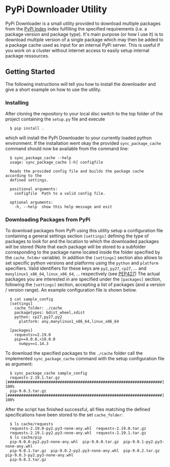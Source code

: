 # PyPi Downloader Utility


PyPi Downloader is a small utility provided to download multiple packages from
the [PyPi Index](https://pypi.org/) index fulfilling the specified requirements
(i.e. a package version and package type). It's main purpose (or how I use it)
is to download multiple version of a single package which may then be added to
a package cache used as input for an internal PyPi server. This is useful if 
you work on a cluster without internet access to easily setup internal package
ressources.

## Getting Started

The following instructions will tell you how to install the downloader and
give a short example on how to use the utility.

### Installing

After cloning the repository to your local disc switch to the top folder
of the project containing the `setup.py` file and execute

```console
  $ pip install .
```

which will install the PyPi Downloader to your currently loaded python
environment. If the installation went okay the provided `sync_package_cache`
command should now be available from the command line:

```console
  $ sync_package_cache --help
  usage: sync_package_cache [-h] configfile

  Reads the provided config file and builds the package cache according to the
  defined settings.

  positional arguments:
    configfile  Path to a valid config file.

  optional arguments:
    -h, --help  show this help message and exit
```

### Downloading Packages from PyPi

To download packages from PyPi using this utility setup a configuration
file containing a general settings section `[settings]` defining the type
of packages to look for and the location to which the downloaded packages will
be stored (Note that each package will be stored to a subfolder corresponding
to the package name located inside the folder specified by the `cache_folder`
variable). In addition the `[settings]` section also allows to set specific
python versions and platforms using the `python` and `platform` specifiers.
Valid identifiers for these keys are `py2`, `py27`, `cp27`, ... and 
`manylinux1_x86_64`, `linux_x86_64`, ... respectively (see 
[PEP427](https://www.python.org/dev/peps/pep-0427)) The actual packages you 
are interested in are specified under the `[packages]` section, following the
`[settings]` section, accepting a list of packages (and a version /
version range). An example configuration file is shown below.

```console
  $ cat sample_config
  [settings]
    cache_folder: ./cache
    packagetypes: bdist_wheel,sdist
    python: cp27,py27,py2
	  platform: any,manylinux1_x86_64,linux_x86_64

  [packages]
    requests>=2.19.0
    pip>=9.0.0,<10.0.0
	  numpy==1.14.3
```

To download the specified packages to the `./cache` folder call the implemented
`sync_package_cache` command with the setup configuration file as argument:

```console
  $ sync_package_cache sample_config
  requests-2.19.1.tar.gz      [####################################################################]  100%
  pip-9.0.3.tar.gz            [####################################################################]  100%
```

After the script has finished successful, all files matching the defined
specifications have been stored to the set `cache_folder`:

```console
  $ ls cache/requests
  requests-2.19.0-py2.py3-none-any.whl  requests-2.19.0.tar.gz
  requests-2.19.1-py2.py3-none-any.whl  requests-2.19.1.tar.gz
  $ ls cache/pip
  pip-9.0.0-py2.py3-none-any.whl  pip-9.0.0.tar.gz  pip-9.0.1-py2.py3-none-any.whl
  pip-9.0.1.tar.gz  pip-9.0.2-py2.py3-none-any.whl  pip-9.0.2.tar.gz  pip-9.0.3-py2.py3-none-any.whl
  pip-9.0.3.tar.gz
```
